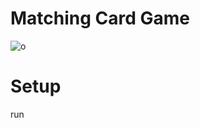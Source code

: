 # Matching Card Game
 
![o](https://user-images.githubusercontent.com/111375056/185259841-2455d478-b89e-4c72-9c22-d53497bea4f7.jpeg)



# Setup
run
